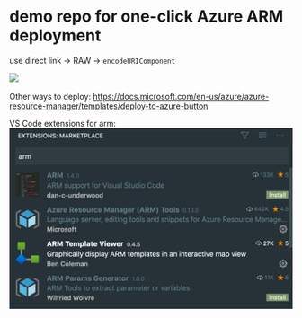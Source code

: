 # demo repo for one-click Azure ARM deployment

use direct link -> RAW -> `encodeURIComponent`

<a href="https://portal.azure.com/#create/Microsoft.Template/uri/https%3A%2F%2Fraw.githubusercontent.com%2Fshershen08%2Fazure-arm-template-demo-repo%2Fmain%2Ftemplate.json" target="_blank">
  <img src="https://aka.ms/deploytoazurebutton"/>
</a>


Other ways to deploy: https://docs.microsoft.com/en-us/azure/azure-resource-manager/templates/deploy-to-azure-button

VS Code extensions for arm:
![VS Code extensions](arm-vsc.png)

